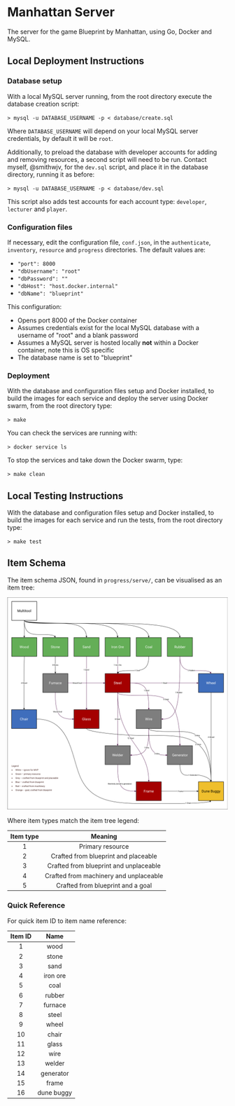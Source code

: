 # Manhattan Server

The server for the game Blueprint by Manhattan, using Go, Docker and MySQL.

## Local Deployment Instructions

### Database setup

With a local MySQL server running, from the root directory execute the database creation script:

`> mysql -u DATABASE_USERNAME -p < database/create.sql`

Where `DATABASE_USERNAME` will depend on your local MySQL server credentials, by default it will be `root`.

Additionally, to preload the database with developer accounts for adding and removing resources, a second script will need to be run. Contact myself, @smithwjv, for the `dev.sql` script, and place it in the database directory, running it as before:

`> mysql -u DATABASE_USERNAME -p < database/dev.sql`

This script also adds test accounts for each account type: `developer`, `lecturer` and `player`.

### Configuration files

If necessary, edit the configuration file, `conf.json`, in the `authenticate`, `inventory`, `resource` and `progress` directories. The default values are:

* `"port": 8000`
* `"dbUsername": "root"`
* `"dbPassword": ""`
* `"dbHost": "host.docker.internal"`
* `"dbName": "blueprint"`

This configuration:
* Opens port 8000 of the Docker container
* Assumes credentials exist for the local MySQL database with a username of "root" and a blank password
* Assumes a MySQL server is hosted locally **not** within a Docker container, note this is OS specific
* The database name is set to "blueprint"

### Deployment

With the database and configuration files setup and Docker installed, to build the images for each service and deploy the server using Docker swarm, from the root directory type:

`> make`

You can check the services are running with:

`> docker service ls`

To stop the services and take down the Docker swarm, type:

`> make clean`

## Local Testing Instructions

With the database and configuration files setup and Docker installed, to build the images for each service and run the tests, from the root directory type:

`> make test`

## Item Schema

The item schema JSON, found in `progress/serve/`, can be visualised as an item tree:

![Item tree image has not loaded.](schemas/images/item_tree.jpg "Item tree")

Where item types match the item tree legend:

| Item type |                 Meaning                |
|:---------:|:--------------------------------------:|
|     1     |            Primary resource            |
|     2     |  Crafted from blueprint and placeable  |
|     3     | Crafted from blueprint and unplaceable |
|     4     | Crafted from machinery and unplaceable |
|     5     |    Crafted from blueprint and a goal   |

### Quick Reference

For quick item ID to item name reference:

| Item ID |    Name    |
|:-------:|:----------:|
|    1    |    wood    |
|    2    |    stone   |
|    3    |    sand    |
|    4    |  iron ore  |
|    5    |    coal    |
|    6    |   rubber   |
|    7    |   furnace  |
|    8    |    steel   |
|    9    |    wheel   |
|    10   |    chair   |
|    11   |    glass   |
|    12   |    wire    |
|    13   |   welder   |
|    14   |  generator |
|    15   |    frame   |
|    16   | dune buggy |